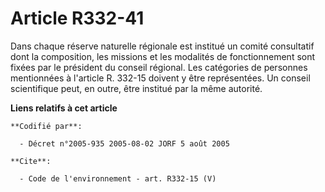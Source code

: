 # Article R332-41

Dans chaque réserve naturelle régionale est institué un comité consultatif dont la composition, les missions et les modalités
de fonctionnement sont fixées par le président du conseil régional. Les catégories de personnes mentionnées à l'article R.
332-15 doivent y être représentées. Un conseil scientifique peut, en outre, être institué par la même autorité.

**Liens relatifs à cet article**

	**Codifié par**:

	  - Décret n°2005-935 2005-08-02 JORF 5 août 2005

	**Cite**:

	  - Code de l'environnement - art. R332-15 (V)
